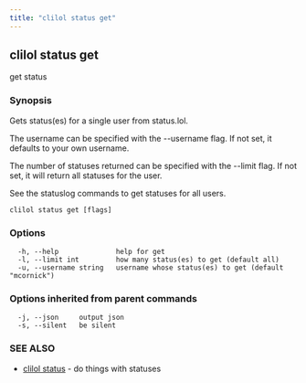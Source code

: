 ```yaml
---
title: "clilol status get"
---
```

## clilol status get

get status

### Synopsis

Gets status(es) for a single user from status.lol.

The username can be specified with the --username flag. If not set,
it defaults to your own username.

The number of statuses returned can be specified with the --limit
flag. If not set, it will return all statuses for the user.

See the statuslog commands to get statuses for all users.

```
clilol status get [flags]
```

### Options

```
  -h, --help              help for get
  -l, --limit int         how many status(es) to get (default all)
  -u, --username string   username whose status(es) to get (default "mcornick")
```

### Options inherited from parent commands

```
  -j, --json     output json
  -s, --silent   be silent
```

### SEE ALSO

* [clilol status](clilol_status.md)	 - do things with statuses

